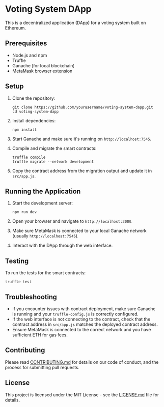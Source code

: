 
# Voting System DApp

This is a decentralized application (DApp) for a voting system built on Ethereum.

## Prerequisites

- Node.js and npm
- Truffle
- Ganache (for local blockchain)
- MetaMask browser extension

## Setup

1. Clone the repository:
   ```
   git clone https://github.com/yourusername/voting-system-dapp.git
   cd voting-system-dapp
   ```

2. Install dependencies:
   ```
   npm install
   ```

3. Start Ganache and make sure it's running on `http://localhost:7545`.

4. Compile and migrate the smart contracts:
   ```
   truffle compile
   truffle migrate --network development
   ```

5. Copy the contract address from the migration output and update it in `src/app.js`.

## Running the Application

1. Start the development server:
   ```
   npm run dev
   ```

2. Open your browser and navigate to `http://localhost:3000`.

3. Make sure MetaMask is connected to your local Ganache network (usually `http://localhost:7545`).

4. Interact with the DApp through the web interface.

## Testing

To run the tests for the smart contracts:

```
truffle test
```

## Troubleshooting

- If you encounter issues with contract deployment, make sure Ganache is running and your `truffle-config.js` is correctly configured.
- If the web interface is not connecting to the contract, check that the contract address in `src/app.js` matches the deployed contract address.
- Ensure MetaMask is connected to the correct network and you have sufficient ETH for gas fees.

## Contributing

Please read [CONTRIBUTING.md](CONTRIBUTING.md) for details on our code of conduct, and the process for submitting pull requests.

## License

This project is licensed under the MIT License - see the [LICENSE.md](LICENSE.md) file for details.
